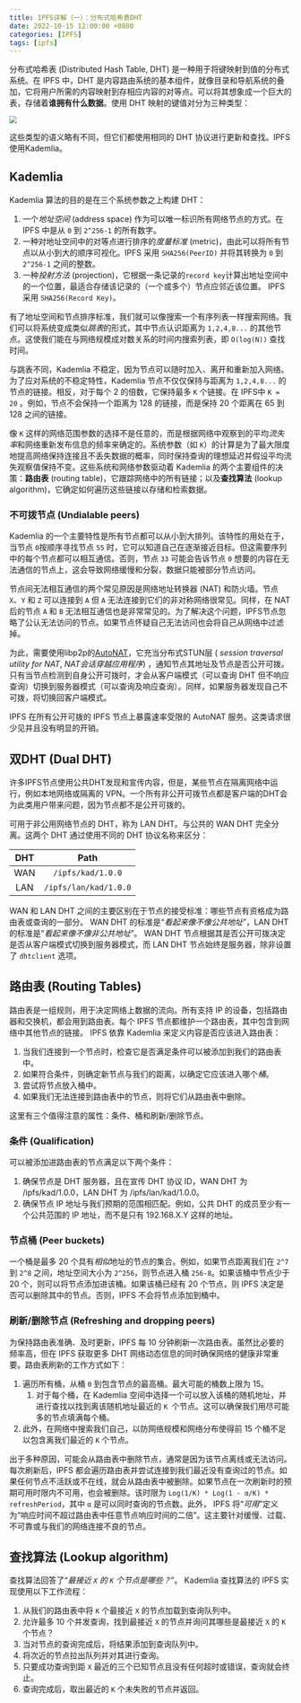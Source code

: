 ```yaml
---
title: IPFS详解（一）：分布式哈希表DHT
date: 2022-10-15 12:00:00 +0800
categories: [IPFS]
tags: [ipfs]
---
```


分布式哈希表 (Distributed Hash Table, DHT) 是一种用于将键映射到值的分布式系统。在 IPFS 中，DHT 是内容路由系统的基本组件，就像目录和导航系统的叠加，它将用户所需的内容映射到存相应内容的对等点。可以将其想象成一个巨大的表，存储着**谁拥有什么数据**。使用 DHT 映射的键值对分为三种类型：

<img src="https://fanwb.oss-cn-beijing.aliyuncs.com/img/uTools_1674115526905.png" style="zoom:80%;" />

这些类型的语义略有不同，但它们都使用相同的 DHT 协议进行更新和查找。IPFS使用Kademlia。

## Kademlia

Kademlia 算法的目的是在三个系统参数之上构建 DHT：

1. 一个*地址空间* (address space) 作为可以唯一标识所有网络节点的方式。在 IPFS 中是从 `0` 到 `2^256-1` 的所有数字。
2. 一种对地址空间中的对等点进行排序的*度量标准* (metric)，由此可以将所有节点以从小到大的顺序可视化。IPFS 采用 `SHA256(PeerID)` 并将其转换为 `0` 到 `2^256-1` 之间的整数。
3. 一种*投射方法* (projection)，它根据一条记录的`record key`计算出地址空间中的一个位置，最适合存储该记录的（一个或多个）节点应邻近该位置。 IPFS 采用 `SHA256(Record Key)`。

有了地址空间和节点排序标准，我们就可以像搜索一个有序列表一样搜索网络。我们可以将系统变成类似*跳表*的形式，其中节点认识距离为 `1,2,4,8...` 的其他节点。这使我们能在与网络规模成对数关系的时间内搜索列表，即 `O(log(N))` 查找时间。

与跳表不同，Kademlia 不稳定，因为节点可以随时加入、离开和重新加入网络。为了应对系统的不稳定特性，Kademlia 节点不仅仅保持与距离为 `1,2,4,8...` 的节点的链接。相反，对于每个 2 的倍数，它保持最多 `K` 个链接。在 IPFS中 `K = 20` 。例如，节点不会保持一个距离为 128 的链接，而是保持 20 个距离在 65 到 128 之间的链接。

像 `K` 这样的网络范围参数的选择不是任意的，而是根据网络中观察到的平均*流失率*和网络重新发布信息的频率来确定的。系统参数（如 `K`）的计算是为了最大限度地提高网络保持连接且不丢失数据的概率，同时保持查询的理想延迟并假设平均流失观察值保持不变。这些系统和网络参数驱动着 Kademlia 的两个主要组件的决策：**路由表** (routing table)，它跟踪网络中的所有链接；以及**查找算法** (lookup algorithm)，它确定如何遍历这些链接以存储和检索数据。

### 不可拨节点 (Undialable peers)

Kademlia 的一个主要特性是所有节点都可以从小到大排列。该特性的用处在于，当节点 `0`按顺序寻找节点 `55` 时，它可以知道自己在逐渐接近目标。但这需要序列中的每个节点都可以相互通信。否则，节点 `33` 可能会告诉节点 `0` 想要的内容在无法通信的节点上，这会导致网络缓慢和分裂，数据只能被部分节点访问。

节点间无法相互通信的两个常见原因是网络地址转换器 (NAT) 和防火墙。节点 `X`、`Y` 和 `Z` 可以连接到 `A` 但 `A` 无法连接到它们的非对称网络很常见。同样，在 NAT 后的节点 `A` 和 `B` 无法相互通信也是非常常见的。为了解决这个问题，IPFS节点忽略了公认无法访问的节点。如果节点怀疑自己无法访问也会将自己从网络中过滤掉。

为此，需要使用libp2p的[AutoNAT](https://github.com/libp2p/go-libp2p-autonat)，它充当分布式STUN层 ( *session traversal utility for NAT*, *NAT会话穿越应用程序*) ，通知节点其地址及节点是否公开可拨。只有当节点检测到自身公开可拨时，才会从客户端模式（可以查询 DHT 但不响应查询）切换到服务器模式（可以查询及响应查询）。同样，如果服务器发现自己不可拨，将切换回客户端模式。

IPFS 在所有公开可拨的 IPFS 节点上暴露速率受限的 AutoNAT 服务。这类请求很少见并且没有明显的开销。

## 双DHT (Dual DHT)

许多IPFS节点使用公共DHT发现和宣传内容，但是，某些节点在隔离网络中运行，例如本地网络或隔离的 VPN。一个所有非公开可拨节点都是客户端的DHT会为此类用户带来问题，因为节点都不是公开可拨的。

可用于非公用网络节点的 DHT，称为 LAN DHT。与公共的 WAN DHT 完全分离。这两个 DHT 通过使用不同的 DHT 协议名称来区分：

| DHT  |         Path          |
| :--: | :-------------------: |
| WAN  |   `/ipfs/kad/1.0.0`   |
| LAN  | `/ipfs/lan/kad/1.0.0` |

WAN 和 LAN DHT 之间的主要区别在于节点的接受标准：哪些节点有资格成为路由表或查询的一部分。 WAN DHT 的标准是“*看起来像不像公共地址*”，LAN DHT 的标准是“*看起来像不像非公共地址*”。 WAN DHT 节点根据其是否公开可拨决定是否从客户端模式切换到服务器模式，而 LAN DHT 节点始终是服务器，除非设置了 `dhtclient` 选项。

## 路由表 (Routing Tables)

路由表是一组规则，用于决定网络上数据的流向。所有支持 IP 的设备，包括路由器和交换机，都会用到路由表。每个 IPFS 节点都维护一个路由表，其中包含到网络中其他节点的链接。 IPFS 依靠 Kademlia 来定义内容是否应该进入路由表：

1. 当我们连接到一个节点时，检查它是否满足条件可以被添加到我们的路由表中。
2. 如果符合条件，则确定新节点与我们的距离，以确定它应该进入哪个*桶*。
3. 尝试将节点放入桶中。
4. 如果我们无法连接到路由表中的节点，则将它们从路由表中删除。

这里有三个值得注意的属性：条件、桶和刷新/删除节点。

### 条件 (Qualification)

可以被添加进路由表的节点满足以下两个条件：

1. 确保节点是 DHT 服务器，且在宣传 DHT 协议 ID，WAN DHT 为 /ipfs/kad/1.0.0，LAN DHT 为 /ipfs/lan/kad/1.0.0。
2. 确保节点 IP 地址与我们预期的范围相匹配。例如，公共 DHT 的成员至少有一个公共范围的 IP 地址，而不是只有 192.168.X.Y 这样的地址。

### 节点桶 (Peer buckets)

一个桶是最多 20 个具有*相似*地址的节点的集合。例如，如果节点距离我们在 `2^7` 到 `2^8` 之间，地址空间大小为 `2^256`，则节点进入桶 `256-8`。如果该桶中节点少于 20 个，则可以将节点添加进该桶。如果该桶已经有 20 个节点，则 IPFS 决定是否可以删除其中的节点。否则，IPFS 不会将节点添加到桶中。

### 刷新/删除节点 (Refreshing and dropping peers)

为保持路由表准确、及时更新，IPFS 每 10 分钟刷新一次路由表。虽然比必要的频率高，但在 IPFS 获取更多 DHT 网络动态信息的同时确保网络的健康非常重要。路由表刷新的工作方式如下：

1. 遍历所有桶，从桶 `0` 到包含节点的最高桶。最大可能的桶数上限为 15。
   1. 对于每个桶，在 Kademlia 空间中选择一个可以放入该桶的随机地址，并进行查找以找到离该随机地址最近的 `K `个节点。这可以确保我们用尽可能多的节点填满每个桶。
2. 此外，在网络中搜索我们自己，以防网络规模和网络分布使得前 15 个桶不足以包含离我们最近的 `K` 个节点。

出于多种原因，可能会从路由表中删除节点，通常是因为该节点离线或无法访问。每次刷新后，IPFS 都会遍历路由表并尝试连接到我们最近没有查询过的节点。如果任何节点不活跃或不在线，就会从路由表中被删除。如果节点在一次刷新时的预期可用时限内不可用，也会被删除。该时限为 `Log(1/K) * Log(1 - α/K) * refreshPeriod`，其中 `α` 是可以同时查询的节点数。此外， IPFS 将“*可用*”定义为“响应时间不超过路由表中任意节点响应时间的二倍”。这主要针对缓慢、过载、不可靠或与我们的网络连接不良的节点。

## 查找算法 (Lookup algorithm)

查找算法回答了“*最接近 `X` 的 `K` 个节点是哪些？*”。 Kademlia 查找算法的 IPFS 实现使用以下工作流程：

1. 从我们的路由表中将 `K` 个最接近 `X` 的节点加载到查询队列中。
2. 允许最多 10 个并发查询，找到最接近 `X` 的节点并询问其哪些是最接近 `X` 的 `K` 个节点？
3. 当对节点的查询完成后，将结果添加到查询队列中。
4. 将次近的节点拉出队列并对其进行查询。
5. 只要成功查询到距 `X` 最近的三个已知节点且没有任何超时或错误，查询就会终止。
6. 查询完成后，取出最近的 `K` 个未失败的节点并返回。